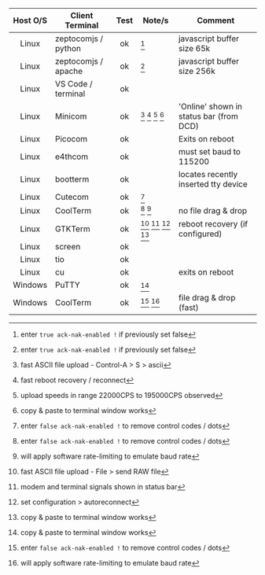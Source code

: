 
|  Host O/S  |  Client Terminal     | Test | Note/s              | Comment                                 |
|:----------:|----------------------|:----:|---------------------|-----------------------------------------|
| Linux      | zeptocomjs / python  |  ok  | [^9]                | javascript buffer size 65k              |
| Linux      | zeptocomjs / apache  |  ok  | [^9]                | javascript buffer size 256k             |
| Linux      | VS Code / terminal   |  ok  |                     |                                         |
| Linux      | Minicom              |  ok  | [^1] [^2] [^3] [^8] | 'Online' shown in status bar (from DCD) |
| Linux      | Picocom              |  ok  |                     | Exits on reboot                         |
| Linux      | e4thcom              |  ok  |                     | must set baud to 115200                 |
| Linux      | bootterm             |  ok  |                     | locates recently inserted tty device    |
| Linux      | Cutecom              |  ok  | [^4]                |                                         |
| Linux      | CoolTerm             |  ok  | [^4] [^10]          | no file drag & drop                     | 
| Linux      | GTKTerm              |  ok  | [^5] [^6] [^7] [^8] | reboot recovery (if configured)         | 
| Linux      | screen               |  ok  |                     |                                         |
| Linux      | tio                  |  ok  |                     |                                         |                      
| Linux      | cu                   |  ok  |                     | exits on reboot                         |
| Windows    | PuTTY                |  ok  | [^8]                |                                         |
| Windows    | CoolTerm             |  ok  | [^4] [^10]          | file drag & drop (fast)                 |  


[^1]: fast ASCII file upload - Control-A > S > ascii
[^2]: fast reboot recovery / reconnect
[^3]: upload speeds in range 22000CPS to 195000CPS observed
[^4]: enter `false ack-nak-enabled !` to remove control codes / dots
[^5]: fast ASCII file upload - File > send RAW file
[^6]: modem and terminal signals shown in status bar
[^7]: set configuration > autoreconnect
[^8]: copy & paste to terminal window works
[^9]: enter `true ack-nak-enabled !` if previously set false
[^10]: will apply software rate-limiting to emulate baud rate
